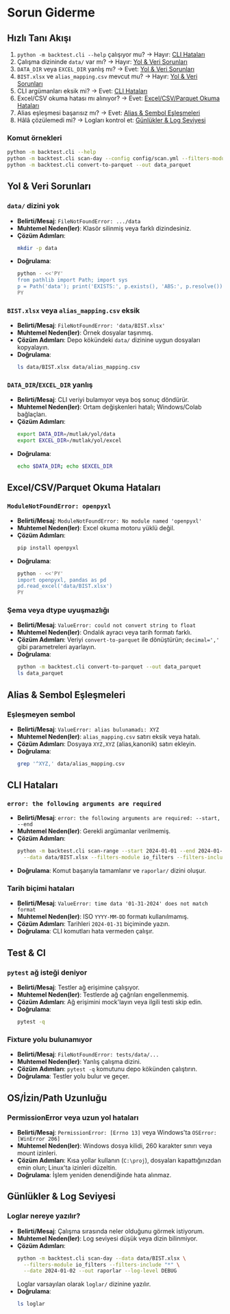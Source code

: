 # Sorun Giderme

## Hızlı Tanı Akışı <a id="tani-akisi"></a>
1. `python -m backtest.cli --help` çalışıyor mu? → Hayır: [CLI Hataları](#cli-hatalari)
2. Çalışma dizininde `data/` var mı? → Hayır: [Yol & Veri Sorunları](#yol-veri-sorunlari)
3. `DATA_DIR` veya `EXCEL_DIR` yanlış mı? → Evet: [Yol & Veri Sorunları](#yol-veri-sorunlari)
4. `BIST.xlsx` ve `alias_mapping.csv` mevcut mu? → Hayır: [Yol & Veri Sorunları](#yol-veri-sorunlari)
5. CLI argümanları eksik mi? → Evet: [CLI Hataları](#cli-hatalari)
6. Excel/CSV okuma hatası mı alınıyor? → Evet: [Excel/CSV/Parquet Okuma Hataları](#excel-hatalari)
7. Alias eşleşmesi başarısız mı? → Evet: [Alias & Sembol Eşleşmeleri](#alias-sembol)
8. Hâlâ çözülemedi mi? → Logları kontrol et: [Günlükler & Log Seviyesi](#gunlukler-log-seviyesi)

### Komut örnekleri
```bash
python -m backtest.cli --help
python -m backtest.cli scan-day --config config/scan.yml --filters-module io_filters --filters-include "*"
python -m backtest.cli convert-to-parquet --out data_parquet
```

## Yol & Veri Sorunları <a id="yol-veri-sorunlari"></a>

### `data/` dizini yok
- **Belirti/Mesaj**: `FileNotFoundError: .../data`
- **Muhtemel Neden(ler)**: Klasör silinmiş veya farklı dizindesiniz.
- **Çözüm Adımları**:
  ```bash
  mkdir -p data
  ```
- **Doğrulama**:
  ```bash
  python - <<'PY'
  from pathlib import Path; import sys
  p = Path('data'); print('EXISTS:', p.exists(), 'ABS:', p.resolve())
  PY
  ```

### `BIST.xlsx` veya `alias_mapping.csv` eksik
- **Belirti/Mesaj**: `FileNotFoundError: 'data/BIST.xlsx'`
- **Muhtemel Neden(ler)**: Örnek dosyalar taşınmış.
- **Çözüm Adımları**: Depo kökündeki `data/` dizinine uygun dosyaları kopyalayın.
- **Doğrulama**:
  ```bash
  ls data/BIST.xlsx data/alias_mapping.csv
  ```

### `DATA_DIR`/`EXCEL_DIR` yanlış
- **Belirti/Mesaj**: CLI veriyi bulamıyor veya boş sonuç döndürür.
- **Muhtemel Neden(ler)**: Ortam değişkenleri hatalı; Windows/Colab bağlaçları.
- **Çözüm Adımları**:
  ```bash
  export DATA_DIR=/mutlak/yol/data
  export EXCEL_DIR=/mutlak/yol/excel
  ```
- **Doğrulama**:
  ```bash
  echo $DATA_DIR; echo $EXCEL_DIR
  ```

## Excel/CSV/Parquet Okuma Hataları <a id="excel-hatalari"></a>

### `ModuleNotFoundError: openpyxl`
- **Belirti/Mesaj**: `ModuleNotFoundError: No module named 'openpyxl'`
- **Muhtemel Neden(ler)**: Excel okuma motoru yüklü değil.
- **Çözüm Adımları**:
  ```bash
  pip install openpyxl
  ```
- **Doğrulama**:
  ```bash
  python - <<'PY'
  import openpyxl, pandas as pd
  pd.read_excel('data/BIST.xlsx')
  PY
  ```

### Şema veya dtype uyuşmazlığı
- **Belirti/Mesaj**: `ValueError: could not convert string to float`
- **Muhtemel Neden(ler)**: Ondalık ayracı veya tarih formatı farklı.
- **Çözüm Adımları**: Veriyi `convert-to-parquet` ile dönüştürün; `decimal=','` gibi parametreleri ayarlayın.
- **Doğrulama**:
  ```bash
  python -m backtest.cli convert-to-parquet --out data_parquet
  ls data_parquet
  ```

## Alias & Sembol Eşleşmeleri <a id="alias-sembol"></a>

### Eşleşmeyen sembol
- **Belirti/Mesaj**: `ValueError: alias bulunamadı: XYZ`
- **Muhtemel Neden(ler)**: `alias_mapping.csv` satırı eksik veya hatalı.
- **Çözüm Adımları**: Dosyaya `XYZ,XYZ` (alias,kanonik) satırı ekleyin.
- **Doğrulama**:
  ```bash
  grep '^XYZ,' data/alias_mapping.csv
  ```

## CLI Hataları <a id="cli-hatalari"></a>

### `error: the following arguments are required`
- **Belirti/Mesaj**: `error: the following arguments are required: --start, --end`
- **Muhtemel Neden(ler)**: Gerekli argümanlar verilmemiş.
- **Çözüm Adımları**:
  ```bash
  python -m backtest.cli scan-range --start 2024-01-01 --end 2024-01-05 \
    --data data/BIST.xlsx --filters-module io_filters --filters-include "*" --out raporlar
  ```
- **Doğrulama**: Komut başarıyla tamamlanır ve `raporlar/` dizini oluşur.

### Tarih biçimi hataları
- **Belirti/Mesaj**: `ValueError: time data '01-31-2024' does not match format`
- **Muhtemel Neden(ler)**: ISO `YYYY-MM-DD` formatı kullanılmamış.
- **Çözüm Adımları**: Tarihleri `2024-01-31` biçiminde yazın.
- **Doğrulama**: CLI komutları hata vermeden çalışır.

## Test & CI <a id="test-ci"></a>

### `pytest` ağ isteği deniyor
- **Belirti/Mesaj**: Testler ağ erişimine çalışıyor.
- **Muhtemel Neden(ler)**: Testlerde ağ çağrıları engellenmemiş.
- **Çözüm Adımları**: Ağ erişimini mock'layın veya ilgili testi skip edin.
- **Doğrulama**:
  ```bash
  pytest -q
  ```

### Fixture yolu bulunamıyor
- **Belirti/Mesaj**: `FileNotFoundError: tests/data/...`
- **Muhtemel Neden(ler)**: Yanlış çalışma dizini.
- **Çözüm Adımları**: `pytest -q` komutunu depo kökünden çalıştırın.
- **Doğrulama**: Testler yolu bulur ve geçer.

## OS/İzin/Path Uzunluğu <a id="os-izin"></a>

### PermissionError veya uzun yol hataları
- **Belirti/Mesaj**: `PermissionError: [Errno 13]` veya Windows'ta `OSError: [WinError 206]`
- **Muhtemel Neden(ler)**: Windows dosya kilidi, 260 karakter sınırı veya mount izinleri.
- **Çözüm Adımları**: Kısa yollar kullanın (`C:\proj`), dosyaları kapattığınızdan emin olun; Linux'ta izinleri düzeltin.
- **Doğrulama**: İşlem yeniden denendiğinde hata alınmaz.

## Günlükler & Log Seviyesi <a id="gunlukler-log-seviyesi"></a>

### Loglar nereye yazılır?
- **Belirti/Mesaj**: Çalışma sırasında neler olduğunu görmek istiyorum.
- **Muhtemel Neden(ler)**: Log seviyesi düşük veya dizin bilinmiyor.
- **Çözüm Adımları**:
  ```bash
  python -m backtest.cli scan-day --data data/BIST.xlsx \
    --filters-module io_filters --filters-include "*" \
    --date 2024-01-02 --out raporlar --log-level DEBUG
  ```
  Loglar varsayılan olarak `loglar/` dizinine yazılır.
- **Doğrulama**:
  ```bash
  ls loglar
  ```
